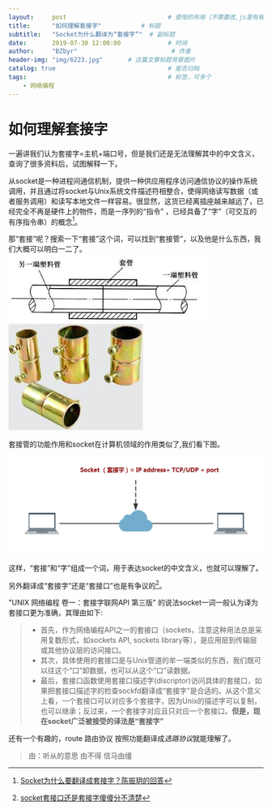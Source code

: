```yaml
---
layout:     post                            # 使用的布局（不需要改,js里有根据布局做判断）
title:      "如何理解套接字"           # 标题
subtitle:   "Socket为什么翻译为“套接字”"  # 副标题
date:       2019-07-30 12:00:00             # 时间
author:     "BZbyr"                          # 作者
header-img: "img/6223.jpg"       # 这篇文章标题背景图片
catalog: true                               # 是否归档
tags:                                       # 标签，可多个
    - 网络编程
---
```


# 如何理解套接字

一遍讲我们认为套接字=主机+端口号，但是我们还是无法理解其中的中文含义，查询了很多资料后，试图解释一下。

从socket是一种进程间通信机制，提供一种供应用程序访问通信协议的操作系统调用，并且通过将socket与Unix系统文件描述符相整合，使得网络读写数据（或者服务调用）和读写本地文件一样容易。很显然，这货已经离插座越来越远了，已经完全不再是硬件上的物件，而是一序列的“指令” ，已经具备了“字”（可交互的有序指令串）的概念[^1]。

那“套接”呢？搜索一下“套接”这个词，可以找到“套接管”，以及他是什么东西，我们大概可以明白一二了。
![sockets](/img/in-post/7-30-socket/sockets.jpg)
![sockets](/img/in-post/7-30-socket/socket-p.jpg)

套接管的功能作用和socket在计算机领域的作用类似了,我们看下图。

![socket](/img/in-post/7-30-socket/socket.jpg)

这样，“套接”和“字”组成一个词，用于表达socket的中文含义，也就可以理解了。

另外翻译成“套接字”还是“套接口”也是有争议的[^2]。

"UNIX 网络编程 卷一：套接字联网API 第三版" 的说法socket一词一般认为译为套接口更为准确，其理由如下:

>- 首先，作为网络编程API之一的套接口（sockets，注意这种用法总是采用复数形式，如sockets API, sockets library等），是应用层到传输层或其他协议层的访问接口。
>- 其次，具体使用的套接口是与Unix管道的牟一端类似的东西，我们既可以往这个“口”卸数据，也可以从这个“口”读数据。
>- 最后，套接口函数使用套接口描述字(discriptor)访问具体的套接口，如果把套接口描述字的检查sockfd翻译成“套接字”是合适的。从这个意义上看，一个套接口可以对应多个套接字，因为Unix的描述字可以复制，也可以继承；反过来，一个套接字对应且只对应一个套接口。**但是，现在socket广泛被接受的译法是“套接字”**

还有一个有趣的，route 路由协议 按照功能翻译成*选路协议*就能理解了。
> 由：听从的意思 由不得 信马由缰

[^1]: [Socket为什么要翻译成套接字？陈振玥的回答](https://www.zhihu.com/question/21383903/answer/64103663)

[^2]: [socket套接口还是套接字傻傻分不清楚](https://zhuanlan.zhihu.com/p/35234255)